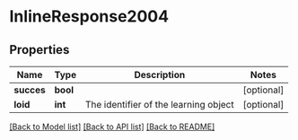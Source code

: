 # InlineResponse2004

## Properties
Name | Type | Description | Notes
------------ | ------------- | ------------- | -------------
**succes** | **bool** |  | [optional] 
**loid** | **int** | The identifier of the learning object | [optional] 

[[Back to Model list]](../../README.md#documentation-for-models) [[Back to API list]](../../README.md#documentation-for-api-endpoints) [[Back to README]](../../README.md)

